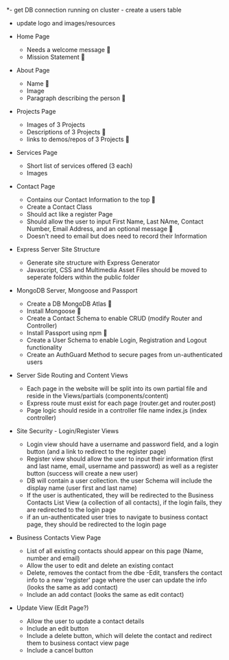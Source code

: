 \*- get DB connection running on cluster - create a users table

- update logo and images/resources

- Home Page

  - Needs a welcome message 💯
  - Mission Statement 💯

- About Page

  - Name 💯
  - Image
  - Paragraph describing the person 💯

- Projects Page

  - Images of 3 Projects
  - Descriptions of 3 Projects 💯
  - links to demos/repos of 3 Projects 💯

- Services Page

  - Short list of services offered (3 each)
  - Images

- Contact Page

  - Contains our Contact Information to the top 💯
  - Create a Contact Class
  - Should act like a register Page
  - Should allow the user to input First Name, Last NAme, Contact Number, Email Address, and an optional message 💯
  - Doesn't need to email but does need to record their Information

- Express Server Site Structure

  - Generate site structure with Express Generator
  - Javascript, CSS and Multimedia Asset Files should be moved to seperate folders within the public folder

- MongoDB Server, Mongoose and Passport

  - Create a DB MongoDB Atlas 💯
  - Install Mongoose 💯
  - Create a Contact Schema to enable CRUD (modify Router and Controller)
  - Install Passport using npm 💯
  - Create a User Schema to enable Login, Registration and Logout functionality
  - Create an AuthGuard Method to secure pages from un-authenticated users

- Server Side Routing and Content Views

  - Each page in the website will be split into its own partial file and reside in the Views/partials (components/content)
  - Express route must exist for each page (router.get and router.post)
  - Page logic should reside in a controller file name index.js (index controller)

- Site Security - Login/Register Views

  - Login view should have a username and password field, and a login button (and a link to redirect to the register page)
  - Register view should allow the user to input their information (first and last name, email, username and password) as well as a register button (success will create a new user)
  - DB will contain a user collection. the user Schema will include the display name (user first and last name)
  - If the user is authenticated, they will be redirected to the Business Contacts List View (a collection of all contacts), if the login fails, they are redirected to the login page
  - if an un-authenticated user tries to navigate to business contact page, they should be redirected to the login page

- Business Contacts View Page

  - List of all existing contacts should appear on this page (Name, number and email)
  - Allow the user to edit and delete an existing contact
  - Delete, removes the contact from the dbe
    -Edit, transfers the contact info to a new 'register' page where the user can update the info (looks the same as add contact)
  - Include an add contact (looks the same as edit contact)

- Update View (Edit Page?)
  - Allow the user to update a contact details
  - Include an edit button
  - Include a delete button, which will delete the contact and redirect them to business contact view page
  - Include a cancel button

